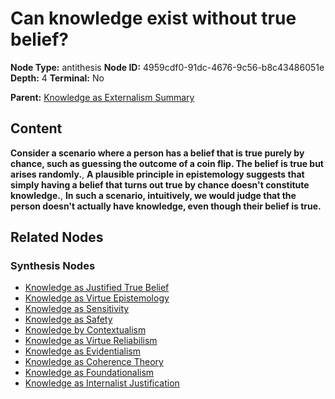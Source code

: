 # Can knowledge exist without true belief?

**Node Type:** antithesis
**Node ID:** 4959cdf0-91dc-4676-9c56-b8c43486051e
**Depth:** 4
**Terminal:** No

**Parent:** [Knowledge as Externalism Summary](knowledge-as-externalism-summary-synthesis-003e2f43-c722-455a-9e26-b51e9d37ea02.md)

## Content

**Consider a scenario where a person has a belief that is true purely by chance, such as guessing the outcome of a coin flip. The belief is true but arises randomly.**, **A plausible principle in epistemology suggests that simply having a belief that turns out true by chance doesn't constitute knowledge.**, **In such a scenario, intuitively, we would judge that the person doesn't actually have knowledge, even though their belief is true.**

## Related Nodes

### Synthesis Nodes

- [Knowledge as Justified True Belief](knowledge-as-justified-true-belief-synthesis-db6875ce-8f14-4d8e-bf2a-9d6a8b067e1c.md)
- [Knowledge as Virtue Epistemology](knowledge-as-virtue-epistemology-synthesis-fe8a0b51-adb5-4705-add7-9e190c436d9f.md)
- [Knowledge as Sensitivity](knowledge-as-sensitivity-synthesis-d0010242-9e42-495f-b0df-ee5884aa3d13.md)
- [Knowledge as Safety](knowledge-as-safety-synthesis-a766c732-064d-410b-b756-e0edccbbf0e2.md)
- [Knowledge by Contextualism](knowledge-by-contextualism-synthesis-70e8e31d-bd1d-4992-b6c7-e75fbe9ddc3b.md)
- [Knowledge as Virtue Reliabilism](knowledge-as-virtue-reliabilism-synthesis-41545380-9f6d-4611-88f0-f17d3fc670d8.md)
- [Knowledge as Evidentialism](knowledge-as-evidentialism-synthesis-e47dadc5-ba81-49ad-8300-ea770daf5102.md)
- [Knowledge as Coherence Theory](knowledge-as-coherence-theory-synthesis-4491b253-a322-4fdf-8f15-3dc69567b951.md)
- [Knowledge as Foundationalism](knowledge-as-foundationalism-synthesis-b536b42d-4096-47f7-aa9c-d4f8f8b730fd.md)
- [Knowledge as Internalist Justification](knowledge-as-internalist-justification-synthesis-d931c25d-cf9f-419a-beea-e12c998cb10d.md)
